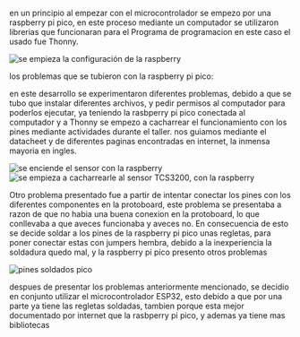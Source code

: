 en un principio al empezar con el microcontrolador se empezo por una raspberry pi pico, en este proceso mediante un 
computador se utilizaron librerias que funcionaran para el Programa de programacion en este caso el usado fue Thonny.

![se empieza la configuración de la raspberry](https://github.com/LeoInDaHause/Basurainador/assets/145580263/c979784a-77c5-47b1-9be0-c0d03916c9ff)

los problemas que se tubieron con la raspberry pi pico:

en este desarrollo se experimentaron diferentes problemas, debido a que se tubo que instalar diferentes archivos, 
y pedir permisos al computador para poderlos ejecutar, ya teniendo la rasbperry pi pico conectada al computador y 
a Thonny se empezo a cacharrear el funcionamiento con los pines mediante actividades durante el taller. nos guiamos
mediante el datacheet y de diferentes paginas encontradas en internet, la inmensa mayoria en ingles.

![se enciende el sensor con la raspberry](https://github.com/LeoInDaHause/Basurainador/assets/145580263/f92ea0a6-6f2d-4c82-b09b-5d995e3a37b9)
![se empieza a cacharrearle al sensor TCS3200, con la raspberry](https://github.com/LeoInDaHause/Basurainador/assets/145580263/f9468f3b-2b10-4851-8b52-e5cb527eaa0d)


Otro problema presentado fue a partir de intentar conectar los pines con los diferentes componentes en la protoboard, 
este problema se presentaba a razon de que no habia una buena conexion en la protoboard, lo que conllevaba a que 
aveces funcionaba y aveces no. En consecuencia de esto se decide soldar a los pines de la raspberry pi pico unas regletas, 
para poner conectar estas con jumpers hembra, debido a la inexperiencia la soldadura quedo mal, y la 
raspberry pi pico presento otros problemas 

![pines soldados pico](https://github.com/LeoInDaHause/Basurainador/assets/145580263/6f64840f-95db-45ec-b8b6-1bc1cc80af8f)


despues de presentar los problemas anteriormente mencionado, se decidio en conjunto utilizar el microcontrolador ESP32, 
esto debido a que por una parte ya tiene las regletas soldadas, tambien porque esta mejor documentado por internet que 
la rasbperry pi pico, y ademas ya tiene mas bibliotecas

